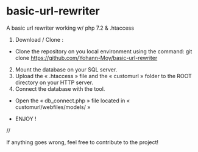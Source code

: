 # basic-url-rewriter
A basic url rewriter working w/ php 7.2 &amp; .htaccess

1. Download / Clone :

- Clone the repository on you local environment using the command: git clone https://github.com/Yohann-Moy/basic-url-rewriter

2. Mount the database on your SQL server.
3. Upload the « .htaccess » file and the « customurl » folder to the ROOT directory on your HTTP server.
4. Connect the database with the tool.

- Open the « db_connect.php » file located in « customurl/webfiles/models/ »


- ENJOY !

//

If anything goes wrong, feel free to contribute to the project! 
